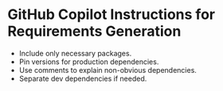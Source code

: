 # GitHub Copilot Instructions for Requirements Generation

- Include only necessary packages.
- Pin versions for production dependencies.
- Use comments to explain non-obvious dependencies.
- Separate dev dependencies if needed.
